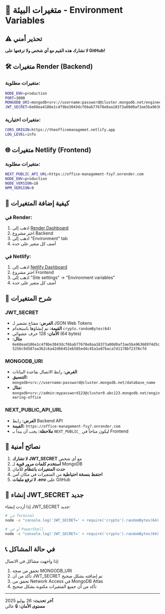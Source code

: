 # 🔐 متغيرات البيئة - Environment Variables

## ⚠️ تحذير أمني
**لا تشارك هذه القيم مع أي شخص ولا ترفعها على GitHub!**

## 🛠️ متغيرات Render (Backend)

### متغيرات مطلوبة:
```bash
NODE_ENV=production
PORT=3000
MONGODB_URI=mongodb+srv://username:password@cluster.mongodb.net/engineering-office
JWT_SECRET=6e68ea4186e1c4f9be3043dcf6bab77678e8aa18373a00d0af3ae5ba96368974d5c5256c9d587aa362c6a42d66452eb585ed4c45a1e87baca7d1178bf2378cfd
```

### متغيرات اختيارية:
```bash
CORS_ORIGIN=https://theofficemanagemet.netlify.app
LOG_LEVEL=info
```

## 🌐 متغيرات Netlify (Frontend)

### متغيرات مطلوبة:
```bash
NEXT_PUBLIC_API_URL=https://office-management-fsy7.onrender.com
NODE_ENV=production
NODE_VERSION=18
NPM_VERSION=9
```

## 🔧 كيفية إضافة المتغيرات

### في Render:
1. اذهب إلى [Render Dashboard](https://dashboard.render.com/)
2. اختر مشروع Backend
3. اذهب إلى "Environment" tab
4. أضف كل متغير على حدة

### في Netlify:
1. اذهب إلى [Netlify Dashboard](https://app.netlify.com/)
2. اختر مشروع Frontend
3. اذهب إلى "Site settings" → "Environment variables"
4. أضف كل متغير على حدة

## 🔑 شرح المتغيرات

### JWT_SECRET
- **الغرض:** مفتاح تشفير لـ JSON Web Tokens
- **القيمة:** تم إنشاؤها باستخدام `crypto.randomBytes(64)`
- **الأمان:** 128 حرف عشوائي (64 bytes)
- **مثال:** `6e68ea4186e1c4f9be3043dcf6bab77678e8aa18373a00d0af3ae5ba96368974d5c5256c9d587aa362c6a42d66452eb585ed4c45a1e87baca7d1178bf2378cfd`

### MONGODB_URI
- **الغرض:** رابط الاتصال بقاعدة البيانات
- **التنسيق:** `mongodb+srv://username:password@cluster.mongodb.net/database_name`
- **مثال:** `mongodb+srv://admin:mypassword123@cluster0.abc123.mongodb.net/engineering-office`

### NEXT_PUBLIC_API_URL
- **الغرض:** رابط Backend API
- **القيمة:** `https://office-management-fsy7.onrender.com`
- **ملاحظة:** يجب أن يبدأ بـ `NEXT_PUBLIC_` ليكون متاحاً في Frontend

## 🚨 نصائح أمنية

1. **لا تشارك JWT_SECRET** مع أي شخص
2. **استخدم كلمات مرور قوية** لـ MongoDB
3. **حدث المتغيرات بانتظام** للأمان
4. **احتفظ بنسخة احتياطية** من المتغيرات في مكان آمن
5. **لا ترفع ملفات .env** على GitHub

## 🔄 إنشاء JWT_SECRET جديد

إذا أردت إنشاء JWT_SECRET جديد:

```bash
# في Terminal
node -e "console.log('JWT_SECRET=' + require('crypto').randomBytes(64).toString('hex'))"

# أو في PowerShell
node -e "console.log('JWT_SECRET=' + require('crypto').randomBytes(64).toString('hex'))"
```

## 📞 في حالة المشاكل

إذا واجهت مشاكل في الاتصال:
1. تحقق من صحة MONGODB_URI
2. تأكد من أن JWT_SECRET تم إضافته بشكل صحيح
3. تحقق من Network Access في MongoDB Atlas
4. تأكد من أن جميع المتغيرات مكتوبة بشكل صحيح

---

**آخر تحديث:** 26 يوليو 2025  
**مستوى الأمان:** 🔒 عالي 